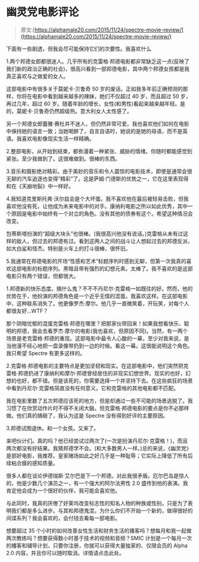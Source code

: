 # 幽灵党电影评论

> 原文:[https://alphamale20.com/2015/11/24/spectre-movie-review/](https://alphamale20.com/2015/11/24/spectre-movie-review/)

下面有一些剧透，但我会尽可能保持它们的次要性。我喜欢什么

1.两个邦德女郎都很迷人。几乎所有的克雷格·邦德电影都非常缺乏这一点(反映了我们新的政治正确的社会)，很高兴看到一部邦德电影，其中两个邦德女孩都是我真正喜欢与之做爱的女人。

这部电影中有很多关于莫妮卡·贝鲁奇 50 岁的废话。正如我多年前正确预测的那样，你将在电影中看到越来越多的辣妹，她们不仅超过 40 岁，而且超过 50 岁，再过几年，超过 60 岁。随着年龄的增长，女性(和男性)看起来越来越年轻。是的，莫妮卡·贝鲁奇仍然超级热。意大利女人太性感了。

另一个邦德女郎蕾雅·赛杜并不迷人，但仍然非常可爱。我也喜欢他们如何在电影中保持她的语言一致；当她喝醉了，自言自语时，她说的是她的母语，而不是英语。我喜欢电影像现实生活一样精确。

2.整部电影，从开始到结束，都弥漫着一种紧张、威胁的情绪。你随时都能感觉到紧张。至少我做到了。这很难做到。很棒的东西。

3.音乐和摄影绝对精彩。由于美妙的音乐和令人震惊的电影技术，即使是通常会很无聊的汽车追逐也变得“精彩”了。这是萨姆·门德斯的优势之一，它在这里表现得和在《天崩地裂》中一样好。

4.我知道克里斯托弗·沃尔兹会是个大坏蛋。我不喜欢他在最后被轻易击败，但我喜欢他没有死，让他成为未来电影中的对手。康纳利电影之所以如此优秀，其中一个原因是电影中始终有一个对立的角色。没有其他的债券有这个。希望这种情况会改变。

包蒂斯塔扮演的“超级大块头”也很棒。(我很高兴他没有说话。)克雷格从未有过这样的敌人，但过去的邦德有过。看到这两人之间的战斗让人想起过去的邦德反派，如大白鲨和怪杰。特别是火车上的打斗很棒，很怀旧。

5.我通常在邦德电影的开场“性感和艺术”标题序列时感到无聊，但第一次我真的喜欢这部电影的标题序列。黑暗且带有强烈的幻想元素。太棒了。我不喜欢的是这部电影只有两个错误，但都很大。

1.邦德新的快乐态度。搞什么鬼？不不不丹尼尔·克雷格一如既往的好。然而，他的优势在于，他扮演的邦德角色是一个近乎无情的混蛋。我喜欢这样。在这部电影中，这种联系消失了。他更像罗杰·摩尔。他几乎一直微笑着，开玩笑，对每个人都很友好...WTF？

那个阴暗忧郁的混蛋克雷格·邦德在哪里？把那家伙带回来！如果我想看快乐、聪明的邦德，我会去看罗杰·摩尔的电影(我也喜欢，但原因不同)。当然，有一两个场景是老克雷格·邦德的重现。这部电影中最令人心酸的一幕，至少对我来说，是当他漫不经心地把一盘录像带扔到一边的时候。看这一幕。这很能说明这个角色。我只希望 Spectre 有更多这样的。

2.克雷格·邦德电影的主要特点是更加坚韧和现实。在这部电影中，他们突然把克雷格·邦德扔进了康纳利和摩尔·邦德曾经居住的非现实幻想世界。现实的也好，幻想的也好，都不错。但是该死的，你需要选择一个并坚持下去。在这些疯狂的场景中看到丹尼尔·克雷格简直没有任何意义。它和克雷格的其他电影都不匹配。

我在电影里数了五次邦德应该死的地方，但是却通过一些不可能的场景逃脱了。我习惯了在欣赏动作片时不得不关闭大脑，但克雷格·邦德电影的要点是你不必那样做。他们真的搞砸了，我认为这是 Spectre 没有得到好评的主要原因。

3.邦德试图退休。和一个女孩。又来了。

来吧伙计们。真的吗？他已经尝试过两次了(一次是扮演丹尼尔·克雷格！)，而且两次都没有好结果。我猜邦德学不会。(和大多数男人一样。)总的来说，《幽灵党》是部好电影，我推荐。皇家赌场如此之好几乎是一种耻辱；它实际上降低了所有后续粘合膜的感知质量。

很多人都在谈论伊德瑞斯·艾尔巴是下一个邦德。对此我很矛盾。厄尔巴岛是惊人的，他是少数几个演员之一，有一个强大的阿尔法男性 2.0 盛传到他的表演。我肯定他会成为一个很好的伙伴，我可能会喜欢他。

与此同时，我真的厌倦了好莱坞改变标志性的知名人物的种族或性别，只是为了表明我们都是多么进步。与其和邦德鬼混，为什么你们不开始一个新的，做得很好的间谍系列？我会喜欢的，会付钱去看每一部电影。

想要超过 35 个小时的如何改善女性生活和财务生活的播客吗？想每月和我一起做两次教练吗？想要获得数小时基于技术的视频和音频？SMIC 计划是一个每月一次的播客和辅导计划，只要你注册，你就可以获得大量独家的、仅限会员的 Alpha 2.0 内容，并且你可以随时取消。详情请点击此处。